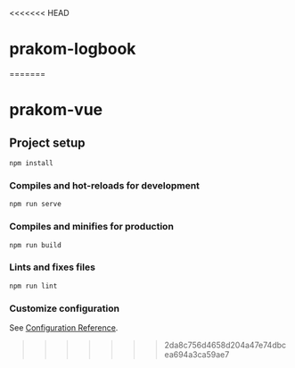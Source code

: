 <<<<<<< HEAD
# prakom-logbook
=======
# prakom-vue

## Project setup
```
npm install
```

### Compiles and hot-reloads for development
```
npm run serve
```

### Compiles and minifies for production
```
npm run build
```

### Lints and fixes files
```
npm run lint
```

### Customize configuration
See [Configuration Reference](https://cli.vuejs.org/config/).
>>>>>>> 2da8c756d4658d204a47e74dbcea694a3ca59ae7
